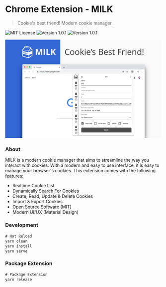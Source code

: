 # Chrome Extension - MILK
> Cookie's best friend! Modern cookie manager.

![MIT License](https://img.shields.io/badge/License-MIT-yellow.svg?style=for-the-badge)
![Version 1.0.1](https://img.shields.io/badge/Version-1.0.1-yellow.svg?style=for-the-badge)
![Version 1.0.1](https://img.shields.io/chrome-web-store/d/haipckejfdppjfblgondaakgckohcihp.svg?style=for-the-badge)

![screenshot](docs/images/screenshot-1.png)

### About

MILK is a modern cookie manager that aims to streamline the way you interact with cookies. With a modern and easy to use interface, it is easy to manage your browser's cookies. This extension comes with the following features:

- Realtime Cookie List
- Dynamically Search For Cookies
- Create, Read, Update & Delete Cookies
- Import & Export Cookies
- Open Source Software (MIT)
- Modern UI/UX (Material Design)

### Development

```shell
# Hot Reload
yarn clean
yarn install
yarn serve
```

### Package Extension

```shell
# Package Extension
yarn release
```
